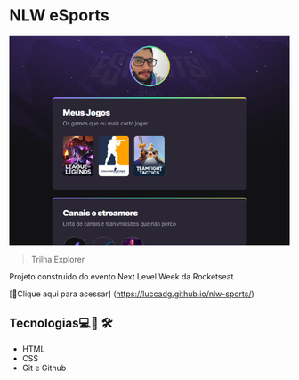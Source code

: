 # NLW eSports 

![preview](./.github/preview.png)

> Trilha Explorer

Projeto construido do evento
Next Level Week da Rocketseat

[🔗Clique aqui para acessar] (https://luccadg.github.io/nlw-sports/)

## Tecnologias💻🚀 🛠

- HTML
- CSS
- Git e Github